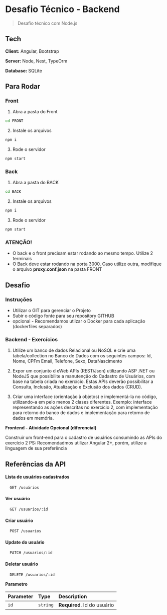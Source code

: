 
# Desafio Técnico - Backend

> Desafio técnico com Node.js


## Tech

**Client:** Angular, Bootstrap

**Server:** Node, Nest, TypeOrm

**Database:** SQLite


## Para Rodar

### Front

1) Abra a pasta do Front
```bash
cd FRONT
```

2) Instale os arquivos
```bash
npm i
```

3) Rode o servidor
```bash
npm start
```

### Back

1) Abra a pasta do BACK
```bash
cd BACK
```

2) Instale os arquivos
```bash
npm i
```

3) Rode o servidor
```bash
npm start
```

### ATENÇÃO!

- O back e o front precisam estar rodando ao mesmo tempo. Utilize 2 terminais
- O Back deve estar rodando na porta 3000. Caso utilize outra, modifique o arquivo **proxy.conf.json** na pasta FRONT
## Desafio


### Instruções

- Utilizar o GIT para gerenciar o Projeto
- Subir o código fonte para seu repository GITHUB
- opcional - Recomendamos utilzar o Docker para cada aplicação (dockerfiles separados)

### Backend - Exercícios

1. Utilize um banco de dados Relacional ou NoSQL e crie uma tabela/collection no Banco de Dados com os seguintes campos: Id, Nome, CPFm Email, Telefone, Sexo, DataNascimento

2. Expor um conjunto d eWeb APIs (REST/Json) utilizando ASP .NET ou NodeJS que possibilite a manutenção do Cadastro de Usuários, com base na tabela criada no exercício. Estas APIs deverão possibilitar a Consulta, Inclusão, Atualização e Exclusão dos dados (CRUD).

3. Criar uma interface (orientação à objetos) e implementá-la no código, utilizando-a em pelo menos 2 clases diferentes.
Exemplo: interface representando as ações descritas no exercício 2, com implementação para retorno do banco de dados e implementação para retorno de dados em memória.

**Frontend - Atividade Opcional (diferencial)**

Construir um front-end para o cadastro de usuários consumindo as APIs do exercício 2
PS: Recomendadmos utilizar Angular 2+, porém, utilize a linguagem de sua preferência

## Referências da API 

#### Lista de usuários cadastrados

```http
  GET /usuários
```
#### Ver usuário

```http
  GET /usuarios/:id
```

#### Criar usuário

```http
  POST /usuarios
```

#### Update do usuário

```http
  PATCH /usuarios/:id
```

#### Deletar usuário

```http
  DELETE /usuarios/:id
```

**Parametro**

| Parameter | Type     | Description                       |
| :-------- | :------- | :-------------------------------- |
| `id`      | `string` | **Required**. Id do usuário |

